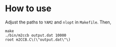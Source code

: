 # How to use

Adjust the paths to `YAM2` and `nlopt` in `Makefile`. Then,

```
make
./bin/m2ccb output.dat 10000
root m2CCB.C\(\"output.dat\"\)
```
